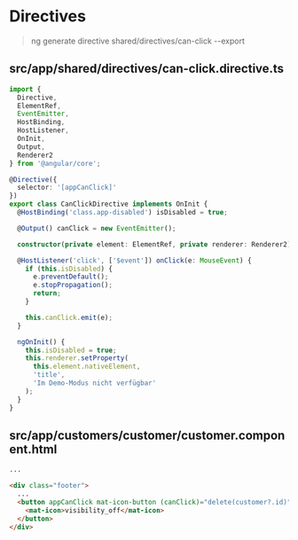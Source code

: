 # Directives

> ng generate directive shared/directives/can-click --export

## src/app/shared/directives/can-click.directive.ts

```ts
import {
  Directive,
  ElementRef,
  EventEmitter,
  HostBinding,
  HostListener,
  OnInit,
  Output,
  Renderer2
} from '@angular/core';

@Directive({
  selector: '[appCanClick]'
})
export class CanClickDirective implements OnInit {
  @HostBinding('class.app-disabled') isDisabled = true;

  @Output() canClick = new EventEmitter();

  constructor(private element: ElementRef, private renderer: Renderer2) {}

  @HostListener('click', ['$event']) onClick(e: MouseEvent) {
    if (this.isDisabled) {
      e.preventDefault();
      e.stopPropagation();
      return;
    }

    this.canClick.emit(e);
  }

  ngOnInit() {
    this.isDisabled = true;
    this.renderer.setProperty(
      this.element.nativeElement,
      'title',
      'Im Demo-Modus nicht verfügbar'
    );
  }
}
```

## src/app/customers/customer/customer.component.html

```html
...

<div class="footer">
  ...
  <button appCanClick mat-icon-button (canClick)="delete(customer?.id)">
    <mat-icon>visibility_off</mat-icon>
  </button>
</div>
```

